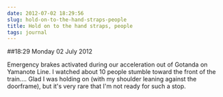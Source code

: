 ```yaml
---
date: 2012-07-02 18:29:56
slug: hold-on-to-the-hand-straps-people
title: Hold on to the hand straps, people
tags: journal
---
```


##18:29 Monday 02 July 2012

Emergency brakes activated during our acceleration out of Gotanda on Yamanote Line.  I watched about 10 people stumble toward the front of the train....  Glad I was holding on (with my shoulder leaning against the doorframe), but it's very rare that I'm not ready for such a stop.
